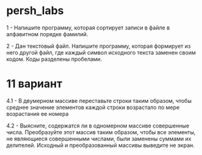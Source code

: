 # persh_labs

1 - Напишите программу, которая сортирует записи в файле в алфавитном порядке фамилий.

2 - Дан текстовый файл. Напишите программу, которая формирует из него другой файл, где каждый символ исходного текста заменен своим кодом. Коды разделены пробелами.

# 11 вариант
4.1 - В двумерном массиве переставьте строки таким образом, чтобы среднее значение элементов каждой строки возрастало по мере возрастания ее номера

4.2 - Выясните, содержатся ли в одномерном массиве совершенные числа. Преобразуйте этот массив таким образом, чтобы все элементы, не являющиеся совершенными числами, были заменены суммами их делителей. Исходный и преобразованный массивы выведите не экран.
